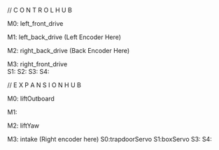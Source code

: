 // C O N T R O L   H U B

M0: left_front_drive   

M1: left_back_drive   (Left Encoder Here)

M2: right_back_drive   (Back Encoder Here)

M3: right_front_drive   
    S1:   S2:  S3:  S4:


// E X P A N S I O N   H U B

M0: liftOutboard 

M1:

M2: liftYaw

M3: intake (Right encoder here)
    S0:trapdoorServo   S1:boxServo   S3:   S4: 
